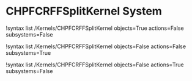 <!-- MOOSE Documentation Stub: Remove this when content is added. -->

# CHPFCRFFSplitKernel System

!syntax list /Kernels/CHPFCRFFSplitKernel objects=True actions=False subsystems=False

!syntax list /Kernels/CHPFCRFFSplitKernel objects=False actions=False subsystems=True

!syntax list /Kernels/CHPFCRFFSplitKernel objects=False actions=True subsystems=False

